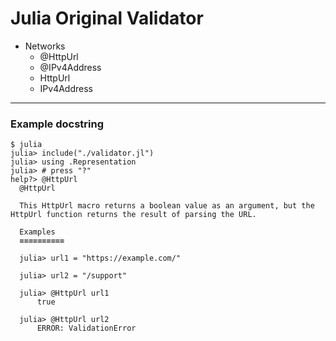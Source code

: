 # Julia Original Validator

 - Networks
   - @HttpUrl
   - @IPv4Address
   - HttpUrl
   - IPv4Address

***

### Example docstring

```julia-repl
$ julia
julia> include("./validator.jl")
julia> using .Representation
julia> # press "?"
help?> @HttpUrl
  @HttpUrl

  This HttpUrl macro returns a boolean value as an argument, but the HttpUrl function returns the result of parsing the URL.

  Examples
  ≡≡≡≡≡≡≡≡≡≡

  julia> url1 = "https://example.com/"
  
  julia> url2 = "/support"
  
  julia> @HttpUrl url1
      true
  
  julia> @HttpUrl url2
      ERROR: ValidationError
```